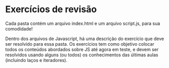 Exercícios de revisão
===

Cada pasta contém um arquivo index.html e um arquivo script.js, para sua comodidade!

Dentro dos arquivos de Javascript, há uma descrição do exercício que deve ser resolvido para essa pasta. Os exercícios tem como objetivo colocar todos os conteúdos abordados sobre JS até agora em teste, e devem ser resolvidos usando alguns (ou todos) os conhecimentos das últimas aulas (incluindo laços e iteradores).
